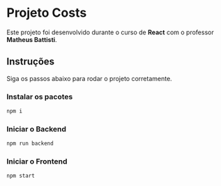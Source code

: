 # Projeto Costs

Este projeto foi desenvolvido durante o curso de **React** com o professor **Matheus Battisti**.

## Instruções

Siga os passos abaixo para rodar o projeto corretamente.

### Instalar os pacotes

```sh
npm i
```

### Iniciar o Backend

```sh
npm run backend
```

### Iniciar o Frontend

```sh
npm start
```
